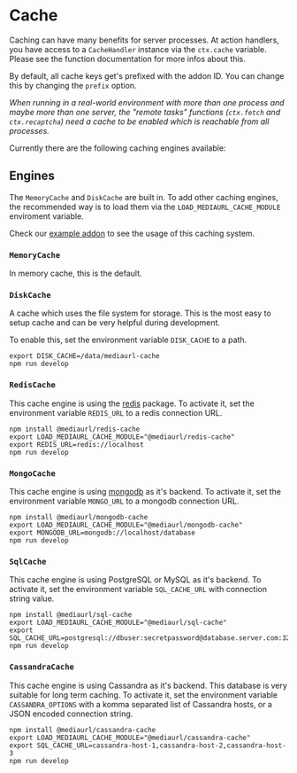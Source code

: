 # Cache

Caching can have many benefits for server processes. At action handlers, you have access to a `CacheHandler` instance via the `ctx.cache` variable. Please see the function documentation for more infos about this.

By default, all cache keys get's prefixed with the addon ID. You can change this by changing the `prefix` option.

_When running in a real-world environment with more than one process and maybe more than one server, the "remote tasks" functions (`ctx.fetch` and `ctx.recaptcha`) need a cache to be enabled which is reachable from all processes._

Currently there are the following caching engines available:

## Engines

The `MemoryCache` and `DiskCache` are built in. To add other caching engines, the recommended way is to load them via the `LOAD_MEDIAURL_CACHE_MODULE` enviroment variable.

Check our [example addon](https://github.com/mediaurl/mediaurl-example/blob/main/Dockerfile) to see the usage of this caching system.

### `MemoryCache`

In memory cache, this is the default.

### `DiskCache`

A cache which uses the file system for storage. This is the most easy to setup cache and can be very helpful during development.

To enable this, set the environment variable `DISK_CACHE` to a path.

```shell
export DISK_CACHE=/data/mediaurl-cache
npm run develop
```

### `RedisCache`

This cache engine is using the [redis](https://www.npmjs.com/package/redis) package. To activate it, set the environment variable `REDIS_URL` to a redis connection URL.

```shell
npm install @mediaurl/redis-cache
export LOAD_MEDIAURL_CACHE_MODULE="@mediaurl/redis-cache"
export REDIS_URL=redis://localhost
npm run develop
```

### `MongoCache`

This cache engine is using [mongodb](https://www.mongodb.com/) as it's backend. To activate it, set the environment variable `MONGO_URL` to a mongodb connection URL.

```shell
npm install @mediaurl/mongodb-cache
export LOAD_MEDIAURL_CACHE_MODULE="@mediaurl/mongodb-cache"
export MONGODB_URL=mongodb://localhost/database
npm run develop
```

### `SqlCache`

This cache engine is using PostgreSQL or MySQL as it's backend. To activate it, set the environment variable `SQL_CACHE_URL` with connection string value.

```shell
npm install @mediaurl/sql-cache
export LOAD_MEDIAURL_CACHE_MODULE="@mediaurl/sql-cache"
export SQL_CACHE_URL=postgresql://dbuser:secretpassword@database.server.com:3211/mydb
npm run develop
```

### `CassandraCache`

This cache engine is using Cassandra as it's backend. This database is very suitable for long term caching. To activate it, set the environment variable `CASSANDRA_OPTIONS` with a komma separated list of Cassandra hosts, or a JSON encoded connection string.

```shell
npm install @mediaurl/cassandra-cache
export LOAD_MEDIAURL_CACHE_MODULE="@mediaurl/cassandra-cache"
export SQL_CACHE_URL=cassandra-host-1,cassandra-host-2,cassandra-host-3
npm run develop
```
